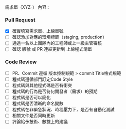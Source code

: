 需求單（XYZ-）
內容 : 

### Pull Request
- [x] 確實填寫需求單、上線單號
- [ ] 確認添加對應的環境標籤（staging, production）
- [ ] 通過一名以上團隊內的工程師或上一級主管審核
- [ ] 確認 版號 或 PR 連結更新到 上線程式清單

### Code Review
- [ ] PR、Commit 遵循 版本控制規範 > commit Title格式規範
- [ ] 程式碼遵循部門訂定Code Style
- [ ] 程式碼與其他程式碼是否有衝突
- [ ] 程式碼的行為是否符何開發者（需求）的預期
- [ ] 程式碼是否可以簡化
- [ ] 程式碼是否清晰的命名變數
- [ ] 程式碼在非緊急狀況、時程壓力下，是否有自動化測試
- [ ] 相關文件是否同時更新
- [ ] 評論給予技術、數據上的建議
